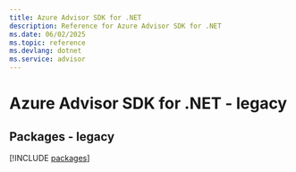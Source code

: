 ```yaml
---
title: Azure Advisor SDK for .NET
description: Reference for Azure Advisor SDK for .NET
ms.date: 06/02/2025
ms.topic: reference
ms.devlang: dotnet
ms.service: advisor
---
```

# Azure Advisor SDK for .NET - legacy
## Packages - legacy
[!INCLUDE [packages](advisor-index.md)]
